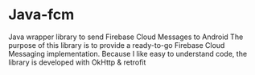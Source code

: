 # Java-fcm
Java wrapper library to send Firebase Cloud Messages to Android
The purpose of this library is to provide a ready-to-go Firebase Cloud Messaging implementation. Because I like easy to understand code, the library is developed with OkHttp & retrofit
